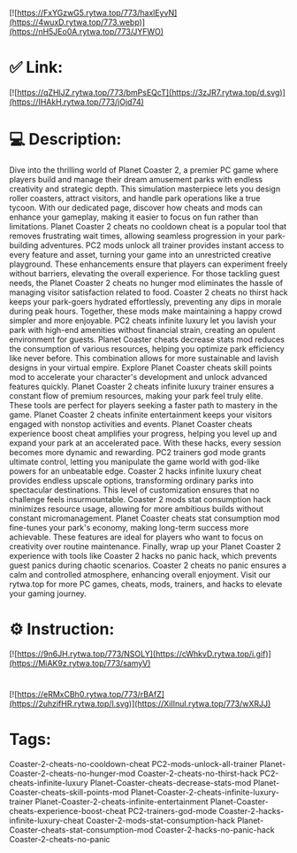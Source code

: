 [![https://FxYGzwG5.rytwa.top/773/haxlEyvN](https://4wuxD.rytwa.top/773.webp)](https://nH5JEo0A.rytwa.top/773/JYFWO)
# ✅ Link:
[![https://qZHlJZ.rytwa.top/773/bmPsEQcT](https://3zJR7.rytwa.top/d.svg)](https://IHAkH.rytwa.top/773/jOjd74)
# 💻 Description:
Dive into the thrilling world of Planet Coaster 2, a premier PC game where players build and manage their dream amusement parks with endless creativity and strategic depth. This simulation masterpiece lets you design roller coasters, attract visitors, and handle park operations like a true tycoon. With our dedicated page, discover how cheats and mods can enhance your gameplay, making it easier to focus on fun rather than limitations.
Planet Coaster 2 cheats no cooldown cheat is a popular tool that removes frustrating wait times, allowing seamless progression in your park-building adventures. PC2 mods unlock all trainer provides instant access to every feature and asset, turning your game into an unrestricted creative playground. These enhancements ensure that players can experiment freely without barriers, elevating the overall experience.
For those tackling guest needs, the Planet Coaster 2 cheats no hunger mod eliminates the hassle of managing visitor satisfaction related to food. Coaster 2 cheats no thirst hack keeps your park-goers hydrated effortlessly, preventing any dips in morale during peak hours. Together, these mods make maintaining a happy crowd simpler and more enjoyable.
PC2 cheats infinite luxury let you lavish your park with high-end amenities without financial strain, creating an opulent environment for guests. Planet Coaster cheats decrease stats mod reduces the consumption of various resources, helping you optimize park efficiency like never before. This combination allows for more sustainable and lavish designs in your virtual empire.
Explore Planet Coaster cheats skill points mod to accelerate your character's development and unlock advanced features quickly. Planet Coaster 2 cheats infinite luxury trainer ensures a constant flow of premium resources, making your park feel truly elite. These tools are perfect for players seeking a faster path to mastery in the game.
Planet Coaster 2 cheats infinite entertainment keeps your visitors engaged with nonstop activities and events. Planet Coaster cheats experience boost cheat amplifies your progress, helping you level up and expand your park at an accelerated pace. With these hacks, every session becomes more dynamic and rewarding.
PC2 trainers god mode grants ultimate control, letting you manipulate the game world with god-like powers for an unbeatable edge. Coaster 2 hacks infinite luxury cheat provides endless upscale options, transforming ordinary parks into spectacular destinations. This level of customization ensures that no challenge feels insurmountable.
Coaster 2 mods stat consumption hack minimizes resource usage, allowing for more ambitious builds without constant micromanagement. Planet Coaster cheats stat consumption mod fine-tunes your park's economy, making long-term success more achievable. These features are ideal for players who want to focus on creativity over routine maintenance.
Finally, wrap up your Planet Coaster 2 experience with tools like Coaster 2 hacks no panic hack, which prevents guest panics during chaotic scenarios. Coaster 2 cheats no panic ensures a calm and controlled atmosphere, enhancing overall enjoyment. Visit our rytwa.top for more PC games, cheats, mods, trainers, and hacks to elevate your gaming journey.

# ⚙️ Instruction:
[![https://9n6JH.rytwa.top/773/NSOLY](https://cWhkvD.rytwa.top/i.gif)](https://MiAK9z.rytwa.top/773/samyV)
#
[![https://eRMxCBh0.rytwa.top/773/rBAfZ](https://2uhzifHR.rytwa.top/l.svg)](https://XiIInuI.rytwa.top/773/wXRJJ)
# Tags:
Coaster-2-cheats-no-cooldown-cheat PC2-mods-unlock-all-trainer Planet-Coaster-2-cheats-no-hunger-mod Coaster-2-cheats-no-thirst-hack PC2-cheats-infinite-luxury Planet-Coaster-cheats-decrease-stats-mod Planet-Coaster-cheats-skill-points-mod Planet-Coaster-2-cheats-infinite-luxury-trainer Planet-Coaster-2-cheats-infinite-entertainment Planet-Coaster-cheats-experience-boost-cheat PC2-trainers-god-mode Coaster-2-hacks-infinite-luxury-cheat Coaster-2-mods-stat-consumption-hack Planet-Coaster-cheats-stat-consumption-mod Coaster-2-hacks-no-panic-hack Coaster-2-cheats-no-panic





